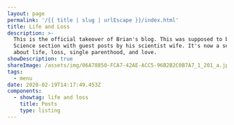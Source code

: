 ```yaml
---
layout: page
permalink: '/{{ title | slug | urlEscape }}/index.html'
title: Life and Loss
description: >-
  This is the official takeover of Brian's blog. This was supposed to be a
  Science section with guest posts by his scientist wife. It's now a section
  about life, loss, single parenthood, and love.
showDescription: true
shareImage: /assets/img/06A78850-FCA7-42AE-ACC5-96B2B2C0B7A7_1_201_a.jpeg
tags:
  - menu
date: 2020-02-19T14:17:49.453Z
components:
  - showtag: life and loss
    title: Posts
    type: listing
---
```


